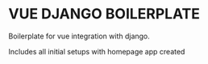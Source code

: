 # VUE DJANGO BOILERPLATE

Boilerplate for vue integration with django. 

Includes all initial setups with homepage app created


